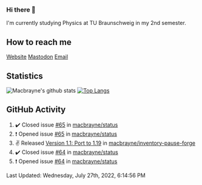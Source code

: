 ### Hi there 👋
I'm currently studying Physics at TU Braunschweig in my 2nd semester.

## How to reach me
[Website](https://macbrayne.de)
[Mastodon](https://norden.social/@florentin)
[Email](mailto:hello@macbrayne.de)

## Statistics
![Macbrayne's github stats](https://github-readme-stats.vercel.app/api?username=macbrayne&count_private=true&show_icons=true&hide_rank=true&custom_title=macbrayne's%20GitHub%20Stats)
[![Top Langs](https://github-readme-stats.vercel.app/api/top-langs/?username=macbrayne&exclude_repo=liftron&layout=compact)](https://github.com/anuraghazra/github-readme-stats)
## GitHub Activity

<!--RECENT_ACTIVITY:start-->
1. ✔️ Closed issue [#65](https://github.com/macbrayne/status/issues/65) in [macbrayne/status](https://github.com/macbrayne/status)
2. ❗️ Opened issue [#65](https://github.com/macbrayne/status/issues/65) in [macbrayne/status](https://github.com/macbrayne/status)
3. ✌️ Released [Version 1.1: Port to 1.19](https://github.com/macbrayne/inventory-pause-forge/releases/tag/v1.1) in [macbrayne/inventory-pause-forge](https://github.com/macbrayne/inventory-pause-forge)
4. ✔️ Closed issue [#64](https://github.com/macbrayne/status/issues/64) in [macbrayne/status](https://github.com/macbrayne/status)
5. ❗️ Opened issue [#64](https://github.com/macbrayne/status/issues/64) in [macbrayne/status](https://github.com/macbrayne/status)
<!--RECENT_ACTIVITY:end-->

<!--RECENT_ACTIVITY:last_update-->
Last Updated: Wednesday, July 27th, 2022, 6:14:56 PM
<!--RECENT_ACTIVITY:last_update_end-->


<!--
**macbrayne/macbrayne** is a ✨ _special_ ✨ repository because its `README.md` (this file) appears on your GitHub profile.

Here are some ideas to get you started:

- 🔭 I’m currently working on ...
- 🌱 I’m currently learning ...
- 👯 I’m looking to collaborate on ...
- 🤔 I’m looking for help with ...
- 💬 Ask me about ...
- 📫 How to reach me: ...
- 😄 Pronouns: ...
- ⚡ Fun fact: ...
-->
